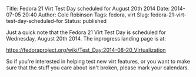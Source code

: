 Title: Fedora 21 Virt Test Day scheduled for August 20th 2014
Date: 2014-07-05 20:40
Author: Cole Robinson
Tags: fedora, virt
Slug: fedora-21-virt-test-day-scheduled-for
Status: published

Just a quick note that the Fedora 21 Virt Test Day is scheduled for Wednesday, August 20th 2014. The inprogress landing page is at:

<https://fedoraproject.org/wiki/Test_Day:2014-08-20_Virtualization>

So if you're interested in helping test new virt features, or you want to make sure that the stuff you care about isn't broken, please mark your calendars.
